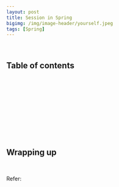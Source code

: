 ```yaml
---
layout: post
title: Session in Spring
bigimg: /img/image-header/yourself.jpeg
tags: [Spring]
---
```





<br>

## Table of contents





<br>

## 






<br>

## 






<br>

## 





<br>

## Wrapping up




<br>

Refer:

